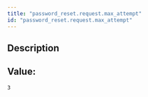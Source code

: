 ```yaml
---
title: "password_reset.request.max_attempt"
id: "password_reset.request.max_attempt"
---
```

## Description



## Value: 
```
3
```